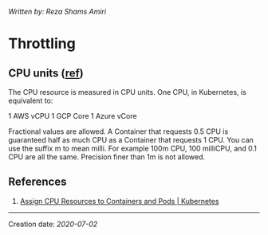 _Written by: Reza Shams Amiri_
# Throttling

## CPU units ([ref][ACRTCAPK])
The CPU resource is measured in CPU units. One CPU, in Kubernetes, is equivalent to:

1 AWS vCPU
1 GCP Core
1 Azure vCore

Fractional values are allowed. A Container that requests 0.5 CPU is guaranteed half as much CPU as a Container that requests 1 CPU. You can use the suffix m to mean milli. For example 100m CPU, 100 milliCPU, and 0.1 CPU are all the same. Precision finer than 1m is not allowed.

## References
1. [Assign CPU Resources to Containers and Pods | Kubernetes][ACRTCAPK]

* * *
Creation date: _2020-07-02_

[ACRTCAPK]: https://kubernetes.io/docs/tasks/configure-pod-container/assign-cpu-resource/